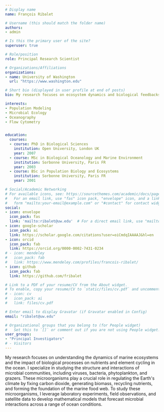 ```yaml
---
# Display name
name: François Ribalet

# Username (this should match the folder name)
authors:
- admin

# Is this the primary user of the site?
superuser: true

# Role/position
role: Principal Research Scientist

# Organizations/Affiliations
organizations:
- name: University of Washington
  url: "https://www.washington.edu"

# Short bio (displayed in user profile at end of posts)
bio: My research focuses on ecosystem dynamics and biological feedbacks on marine biogeochemical cycles. 

interests:
- Population Modeling
- Microbial Ecology
- Oceanography
- Flow Cytometry


education:
  courses:
  - course: PhD in Biological Sciences
    institution: Open University, London UK
    year: 2007
  - course: MSc in Biological Oceanology and Marine Environment 
    institution: Sorbonne University, Paris FR
    year: 2003
  - course: BSc in Population Biology and Ecosystems
    institution: Sorbonne University, Paris FR
    year: 2001

# Social/Academic Networking
# For available icons, see: https://sourcethemes.com/academic/docs/page-builder/#icons
#   For an email link, use "fas" icon pack, "envelope" icon, and a link in the
#   form "mailto:your-email@example.com" or "#contact" for contact widget.
social:
- icon: envelope
  icon_pack: fas
  link: 'mailto:ribalet@uw.edu'  # For a direct email link, use "mailto:test@example.org".
- icon: google-scholar
  icon_pack: ai
  link: https://scholar.google.com/citations?user=oiCmdqIAAAAJ&hl=en
- icon: orcid
  icon_pack: fab
  link: https://orcid.org/0000-0002-7431-0234
# - icon: mendeley
#   icon_pack: fab
#   link: https://www.mendeley.com/profiles/francois-ribalet/  
- icon: github
  icon_pack: fab
  link: https://github.com/fribalet  

# Link to a PDF of your resume/CV from the About widget.
# To enable, copy your resume/CV to `static/files/cv.pdf` and uncomment the lines below.
# - icon: cv
#   icon_pack: ai
#   link: files/cv.pdf

# Enter email to display Gravatar (if Gravatar enabled in Config)
email: "ribalet@uw.edu"

# Organizational groups that you belong to (for People widget)
#   Set this to `[]` or comment out if you are not using People widget.
user_groups:
- "Principal Investigators"
# - Visitors
---
```

My research focuses on understanding the dynamics of marine ecosystems and the impact of biological processes on nutrients and element cycling in the ocean. 
I specialize in studying the structure and interactions of microbial communities, including viruses, bacteria, phytoplankton, and grazers. 
These microorganisms play a crucial role in regulating the Earth's climate by fixing carbon dioxide, generating biomass, recycling nutrients, and forming the foundation of the marine food web. 
To study these microorganisms, I leverage laboratory experiments, field observations, and satellite data to develop mathematical models that forecast microbial interactions across a range of ocean conditions.
